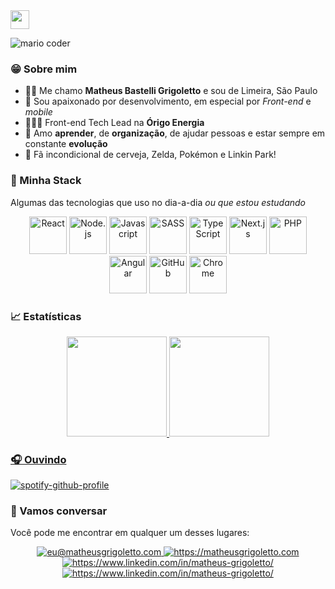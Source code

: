
<img src="https://media.giphy.com/media/hvRJCLFzcasrR4ia7z/giphy.gif" width="30" />

<!-- <img src="https://i.pinimg.com/originals/e4/26/70/e426702edf874b181aced1e2fa5c6cde.gif" width="200px" /> -->
![mario coder](https://i.imgur.com/1ZvVkDc.gif)


### 😁 Sobre mim

- 🤙🏻 Me chamo **Matheus Bastelli Grigoletto** e sou de Limeira, São Paulo
- 💜 Sou apaixonado por desenvolvimento, em especial por *Front-end* e *mobile*
- 👨🏻‍💻 Front-end Tech Lead na **Órigo Energia**
- 🚀 Amo **aprender**, de **organização**, de ajudar pessoas e estar sempre em constante **evolução**
- 🍻 Fã incondicional de cerveja, Zelda, Pokémon e Linkin Park!


### 🌌 Minha Stack

 Algumas das tecnologias que uso no dia-a-dia *ou que estou estudando*

<div align="center">
<img src="https://cdn.jsdelivr.net/gh/devicons/devicon/icons/react/react-original.svg" width="60" alt="React" />  
<img src="https://cdn.jsdelivr.net/gh/devicons/devicon/icons/nodejs/nodejs-original.svg" width="60" alt="Node.js" />
<img src="https://cdn.jsdelivr.net/gh/devicons/devicon/icons/javascript/javascript-original.svg" width="60" alt="Javascript" />
<img src="https://cdn.jsdelivr.net/gh/devicons/devicon/icons/sass/sass-original.svg" width="60" alt="SASS" />
<img src="https://cdn.jsdelivr.net/gh/devicons/devicon/icons/typescript/typescript-original.svg" width="60" alt="TypeScript" />
<img src="https://cdn.jsdelivr.net/gh/devicons/devicon/icons/nextjs/nextjs-line.svg" width="60" alt="Next.js" />
<img src="https://cdn.jsdelivr.net/gh/devicons/devicon/icons/php/php-plain.svg" width="60" alt="PHP" />
<img src="https://cdn.jsdelivr.net/gh/devicons/devicon/icons/angularjs/angularjs-original.svg" width="60" alt="Angular" />
<img src="https://cdn.jsdelivr.net/gh/devicons/devicon/icons/github/github-original.svg" width="60" alt="GitHub" />
<img src="https://cdnjs.cloudflare.com/ajax/libs/browser-logos/71.0.0/chrome/chrome_64x64.png" width="60" alt="Chrome" />
</div>


### 📈 Estatísticas

<div align="center">
  <a href="https://github.com/matheusgrigoletto">
  <img height="160" src="https://github-readme-stats.vercel.app/api/top-langs/?username=matheusgrigoletto&layout=compact&langs_count=10&theme=dark&hide_border=true&hide=vba"/>
  <img height="160" src="https://github-readme-stats.vercel.app/api?username=matheusgrigoletto&show_icons=true&theme=dark&include_all_commits=true&count_private=true&hide_border=true&hide=issues,contribs"/>
</div>

 
### 🎧 Ouvindo
 
 [![spotify-github-profile](https://spotify-github-profile.vercel.app/api/view?uid=matheus.grigoletto.spotify&cover_image=true&theme=novatorem&bar_color=53b14f&bar_color_cover=true)](https://github.com/kittinan/spotify-github-profile)


### 💬 Vamos conversar

Você pode me encontrar em qualquer um desses lugares:

<div align="center">
<a href="mailto:eu@matheusgrigoletto.com" target="_blank">
<img src="https://img.shields.io/badge/e--mail-eu%40matheusgrigoletto.com-blueviolet" alt="eu@matheusgrigoletto.com">
</a>

<a href="https://matheusgrigoletto.com" target="_blank">
<img src="https://img.shields.io/badge/site-matheusgrigoletto.com-black" alt="https://matheusgrigoletto.com">
</a>

<a href="https://www.linkedin.com/in/matheus-grigoletto/" target="_blank">
<img src="https://img.shields.io/badge/linkedin-Matheus%20Grigoletto-blue" alt="https://www.linkedin.com/in/matheus-grigoletto/">
</a>

<a href="https://instagram.com/matheus.code" target="_blank">
<img src="https://img.shields.io/badge/instagram-@matheus.code-red" alt="https://www.linkedin.com/in/matheus-grigoletto/">
</a>
</div>
